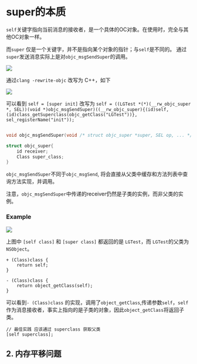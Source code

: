 # super的本质

`self`关键字指向当前消息的接收者，是一个具体的OC对象。在使用时，完全与其他OC对象一样。

而`super` 仅是一个关键字，并不是指向某个对象的指针；与`self`是不同的。 通过`super`发送消息实际上是对`objc_msgSendSuper`的调用。

![](https://gitee.com/existorlive/exist-or-live-pic/raw/master/%E6%88%AA%E5%B1%8F2021-06-19%20%E4%B8%8B%E5%8D%887.03.25.png)

通过`clang -rewrite-objc` 改写为 C++，如下

![](https://gitee.com/existorlive/exist-or-live-pic/raw/master/%E6%88%AA%E5%B1%8F2021-06-19%20%E4%B8%8B%E5%8D%887.05.20.png)

可以看到 `self = [super init]` 改写为 `self = ((LGTest *(*)(__rw_objc_super *, SEL))(void *)objc_msgSendSuper)((__rw_objc_super){(id)self, (id)class_getSuperclass(objc_getClass("LGTest"))}, sel_registerName("init"));`

```c++ 

void objc_msgSendSuper(void /* struct objc_super *super, SEL op, ... */ )

struct objc_super{
    id receiver;
    Class super_class;
}

```

`objc_msgSendSuper`不同于`objc_msgSend`, 将会直接从父类中缓存和方法列表中查询方法实现，并调用。

注意，`objc_msgSendSuper`中传递的receiver仍然是子类的实例，而非父类的实例。

### Example 

![](https://gitee.com/existorlive/exist-or-live-pic/raw/master/%E6%88%AA%E5%B1%8F2021-06-19%20%E4%B8%8B%E5%8D%887.23.21.png)

上图中 `[self class]` 和 `[super class]` 都返回的是 `LGTest`，而 `LGTest`的父类为`NSObject`。

```objc
+ (Class)class {
    return self;
}

- (Class)class {
    return object_getClass(self);
}
```

可以看到`- (Class)class` 的实现，调用了`object_getClass`,传递参数`self`，`self`作为消息接收者，事实上指向的是子类的对象，因此`object_getClass`将返回子类。


```objc
// 最佳实践 应该通过 superclass 获取父类
[self superclass];
```

## 2. 内存平移问题
